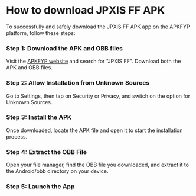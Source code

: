 # How to download JPXIS FF APK
To successfully and safely download the JPXIS FF APK app on the APKFYP platform, follow these steps:

### Step 1: Download the APK and OBB files
Visit the [APKFYP website](https://tinyurl.com/aaxr6ccv) and search for "JPXIS FF". Download both the APK and OBB files.
### Step 2: Allow Installation from Unknown Sources 
Go to Settings, then tap on Security or Privacy, and switch on the option for Unknown Sources.
### Step 3: Install the APK
Once downloaded, locate the APK file and open it to start the installation process.
### Step 4: Extract the OBB File
Open your file manager, find the OBB file you downloaded, and extract it to the Android/obb directory on your device.
### Step 5: Launch the App

